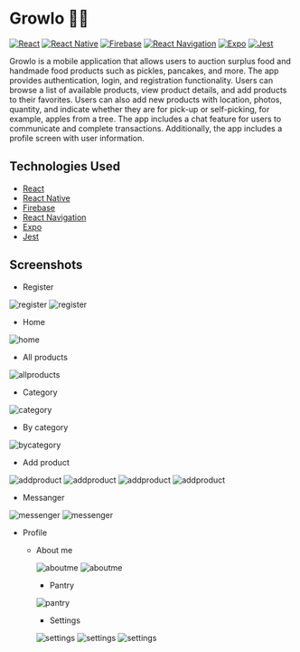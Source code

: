 # Growlo 🌱🌻

[![React](https://img.shields.io/badge/React-18.2.0-blue.svg)](https://reactjs.org/)
[![React Native](https://img.shields.io/badge/React%20Native-0.71.7-green.svg)](https://reactnative.dev/)
[![Firebase](https://img.shields.io/badge/Firebase-9.19.1-orange.svg)](https://firebase.google.com/)
[![React Navigation](https://img.shields.io/badge/React%20Navigation-6.1.6-blueviolet.svg)](https://reactnavigation.org/)
[![Expo](https://img.shields.io/badge/Expo-48.0.10-lightgrey.svg)](https://expo.dev/)
[![Jest](https://img.shields.io/badge/Jest-29.2.1-red.svg)](https://jestjs.io/)

Growlo is a mobile application that allows users to auction surplus food and handmade food products such as pickles, pancakes, and more. The app provides authentication, login, and registration functionality. Users can browse a list of available products, view product details, and add products to their favorites. Users can also add new products with location, photos, quantity, and indicate whether they are for pick-up or self-picking, for example, apples from a tree. The app includes a chat feature for users to communicate and complete transactions. Additionally, the app includes a profile screen with user information.

## Technologies Used

- [React](https://reactjs.org/)
- [React Native](https://reactnative.dev/)
- [Firebase](https://firebase.google.com/)
- [React Navigation](https://reactnavigation.org/)
- [Expo](https://expo.dev/)
- [Jest](https://jestjs.io/)

   
## Screenshots
- Register
  
![register](https://i.ibb.co/bKV8fyG/IMG-0481.png)
![register](https://i.ibb.co/f83mkPG/IMG-0482.png)

- Home
  
![home](https://i.ibb.co/kgSXfnS/IMG-0483.png)

- All products

![allproducts](https://i.ibb.co/ZY77jMz/IMG-0484.png)

- Category

![category](https://i.ibb.co/74b209P/IMG-0485.png)

- By category

![bycategory](https://i.ibb.co/mb4rhzD/IMG-0486.png)

- Add product

![addproduct](https://i.ibb.co/Tt9Gr4L/IMG-0487.png)
![addproduct](https://i.ibb.co/L5QsX8n/IMG-0489.png)
![addproduct](https://i.ibb.co/7NcKzNZ/IMG-0490.png)
![addproduct](https://i.ibb.co/6XyL69r/IMG-0488.png)

- Messanger

![messenger](https://i.ibb.co/KL8y4Rt/IMG-0492.png)
![messenger](https://i.ibb.co/PCwYpLy/IMG-0491.png)

- Profile
  - About me
    
    ![aboutme](https://i.ibb.co/5RTp89D/IMG-0493.png)
    ![aboutme](https://i.ibb.co/Chk38TG/IMG-0494.png)

    - Pantry
    
    ![pantry](https://i.ibb.co/GdLJ653/IMG-0495.png)

    - Settings
    
    ![settings](https://i.ibb.co/Rj6HJGz/IMG-0496.png)
    ![settings](https://i.ibb.co/2vG9Fcg/IMG-0497.png)
    ![settings](https://i.ibb.co/Nj9nMb4/IMG-0498.png)

    
